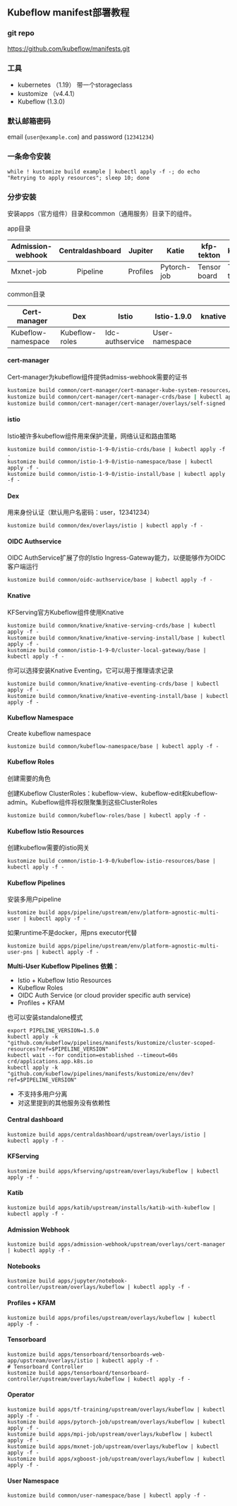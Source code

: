 ## Kubeflow  manifest部署教程

### git repo

https://github.com/kubeflow/manifests.git

### 工具

- kubernetes （1.19） 带一个storageclass
- kustomize （v4.4.1）
- Kubeflow (1.3.0)

### 默认邮箱密码

email (`user@example.com`) and password (`12341234`)

### 一条命令安装

```shell
while ! kustomize build example | kubectl apply -f -; do echo "Retrying to apply resources"; sleep 10; done
```

### 分步安装

安装apps（官方组件）目录和common（通用服务）目录下的组件。

app目录

| Admission-webhook | Centraldashboard | Jupiter  | Katie       | kfp-tekton   | Kfserving    | Kubebench      | Mpi-job     |
| ----------------- | :--------------: | -------- | ----------- | ------------ | ------------ | -------------- | ----------- |
| Mxnet-job         |     Pipeline     | Profiles | Pytorch-job | Tensor board | Tf-trainning | Volume-app-web | Xgboost-job |

common目录

| Cert-manager       | Dex            | Istio           | Istio-1.9.0    | knative |
| ------------------ | -------------- | --------------- | -------------- | ------- |
| Kubeflow-namespace | Kubeflow-roles | Idc-authservice | User-namespace |         |

#### cert-manager

Cert-manager为kubeflow组件提供admiss-webhook需要的证书

```bash
kustomize build common/cert-manager/cert-manager-kube-system-resources/base | kubectl apply -f -
kustomize build common/cert-manager/cert-manager-crds/base | kubectl apply -f -
kustomize build common/cert-manager/cert-manager/overlays/self-signed | kubectl apply -f -
```

#### istio

Istio被许多kubeflow组件用来保护流量，网络认证和路由策略

```
kustomize build common/istio-1-9-0/istio-crds/base | kubectl apply -f -
kustomize build common/istio-1-9-0/istio-namespace/base | kubectl apply -f -
kustomize build common/istio-1-9-0/istio-install/base | kubectl apply -f -
```

#### Dex

用来身份认证（默认用户名密码：user，12341234）

```
kustomize build common/dex/overlays/istio | kubectl apply -f -
```

#### OIDC Authservice

OIDC AuthService扩展了你的Istio Ingress-Gateway能力，以便能够作为OIDC客户端运行

```
kustomize build common/oidc-authservice/base | kubectl apply -f -
```

#### Knative

KFServing官方Kubeflow组件使用Knative

```
kustomize build common/knative/knative-serving-crds/base | kubectl apply -f -
kustomize build common/knative/knative-serving-install/base | kubectl apply -f -
kustomize build common/istio-1-9-0/cluster-local-gateway/base | kubectl apply -f -
```

你可以选择安装Knative Eventing，它可以用于推理请求记录

```
kustomize build common/knative/knative-eventing-crds/base | kubectl apply -f -
kustomize build common/knative/knative-eventing-install/base | kubectl apply -f -
```

#### Kubeflow Namespace

Create kubeflow namespace

```
kustomize build common/kubeflow-namespace/base | kubectl apply -f -
```

#### Kubeflow Roles

创建需要的角色

创建Kubeflow ClusterRoles：kubeflow-view、kubeflow-edit和kubeflow-admin。Kubeflow组件将权限聚集到这些ClusterRoles

```
kustomize build common/kubeflow-roles/base | kubectl apply -f -
```

#### Kubeflow Istio Resources

创建kubeflow需要的istio网关

```
kustomize build common/istio-1-9-0/kubeflow-istio-resources/base | kubectl apply -f -
```

#### Kubeflow Pipelines

安装多用户pipeline

```
kustomize build apps/pipeline/upstream/env/platform-agnostic-multi-user | kubectl apply -f -
```

如果runtime不是docker，用pns executor代替

```
kustomize build apps/pipeline/upstream/env/platform-agnostic-multi-user-pns | kubectl apply -f -
```

**Multi-User Kubeflow Pipelines 依赖：**

- Istio + Kubeflow Istio Resources
- Kubeflow Roles
- OIDC Auth Service (or cloud provider specific auth service)
- Profiles + KFAM

也可以安装standalone模式

```
export PIPELINE_VERSION=1.5.0
kubectl apply -k "github.com/kubeflow/pipelines/manifests/kustomize/cluster-scoped-resources?ref=$PIPELINE_VERSION"
kubectl wait --for condition=established --timeout=60s crd/applications.app.k8s.io
kubectl apply -k "github.com/kubeflow/pipelines/manifests/kustomize/env/dev?ref=$PIPELINE_VERSION"
```

- 不支持多用户分离
- 对这里提到的其他服务没有依赖性

#### Central dashboard

```
kustomize build apps/centraldashboard/upstream/overlays/istio | kubectl apply -f -
```

#### KFServing

```
kustomize build apps/kfserving/upstream/overlays/kubeflow | kubectl apply -f -
```

#### Katib

```
kustomize build apps/katib/upstream/installs/katib-with-kubeflow | kubectl apply -f -
```

#### Admission Webhook

```
kustomize build apps/admission-webhook/upstream/overlays/cert-manager | kubectl apply -f -
```

#### Notebooks

```
kustomize build apps/jupyter/notebook-controller/upstream/overlays/kubeflow | kubectl apply -f -
```

#### Profiles + KFAM

```
kustomize build apps/profiles/upstream/overlays/kubeflow | kubectl apply -f -
```

#### Tensorboard

```
kustomize build apps/tensorboard/tensorboards-web-app/upstream/overlays/istio | kubectl apply -f -
# Tensorboard Controller 
kustomize build apps/tensorboard/tensorboard-controller/upstream/overlays/kubeflow | kubectl apply -f -
```

#### Operator

```
kustomize build apps/tf-training/upstream/overlays/kubeflow | kubectl apply -f -
kustomize build apps/pytorch-job/upstream/overlays/kubeflow | kubectl apply -f -
kustomize build apps/mpi-job/upstream/overlays/kubeflow | kubectl apply -f -
kustomize build apps/mxnet-job/upstream/overlays/kubeflow | kubectl apply -f -
kustomize build apps/xgboost-job/upstream/overlays/kubeflow | kubectl apply -f -
```

#### User Namespace

```
kustomize build common/user-namespace/base | kubectl apply -f -
```


